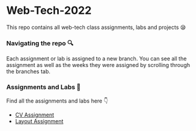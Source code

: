 # Web-Tech-2022
This repo contains all web-tech class assignments, labs and projects 😪

###  Navigating the repo 🔍
Each assignment or lab is assigned to a new branch. You can see all the assignment as well as the weeks they were assigned by scrolling through the branches tab.

### Assignments and Labs 📖
Find all the assignments and labs here 👇
- [CV Assignment](https://github.com/WahabDev12/web-tech-2022/tree/CV_Assignment_WK1)
- [Layout Assignment](https://github.com/WahabDev12/web-tech-2023/tree/Layout-Assignment-WK2)

   

